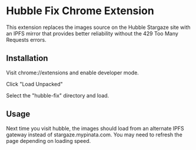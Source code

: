 # Hubble Fix Chrome Extension

This extension replaces the images source on the Hubble Stargaze site with an IPFS mirror that provides better reliability without the 429 Too Many Requests errors.

## Installation

Visit chrome://extensions and enable developer mode.

Click "Load Unpacked"

Select the "hubble-fix" directory and load.

## Usage

Next time you visit hubble, the images should load from an alternate IPFS gateway instead of stargaze.mypinata.com. You may need to refresh the page depending on loading speed.
